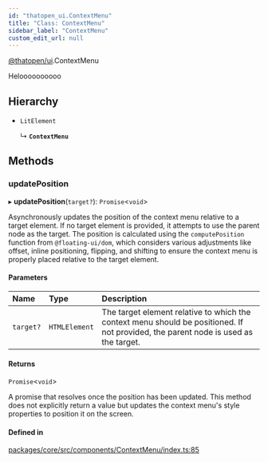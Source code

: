 ```yaml
---
id: "thatopen_ui.ContextMenu"
title: "Class: ContextMenu"
sidebar_label: "ContextMenu"
custom_edit_url: null
---
```


[@thatopen/ui](../modules/thatopen_ui.md).ContextMenu

Heloooooooooo

## Hierarchy

- `LitElement`

  ↳ **`ContextMenu`**

## Methods

### updatePosition

▸ **updatePosition**(`target?`): `Promise`<`void`\>

Asynchronously updates the position of the context menu relative to a target element.
If no target element is provided, it attempts to use the parent node as the target.
The position is calculated using the `computePosition` function from `@floating-ui/dom`,
which considers various adjustments like offset, inline positioning, flipping, and shifting
to ensure the context menu is properly placed relative to the target element.

#### Parameters

| Name | Type | Description |
| :------ | :------ | :------ |
| `target?` | `HTMLElement` | The target element relative to which the context menu should be positioned. If not provided, the parent node is used as the target. |

#### Returns

`Promise`<`void`\>

A promise that resolves once the position has been updated. This method
                         does not explicitly return a value but updates the context menu's style
                         properties to position it on the screen.

#### Defined in

[packages/core/src/components/ContextMenu/index.ts:85](https://github.com/ThatOpen/engine_ui-components//blob/1c232b0/packages/core/src/components/ContextMenu/index.ts#L85)
